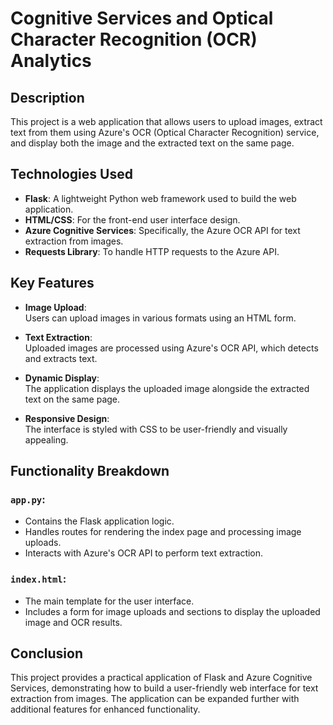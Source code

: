# Cognitive Services and Optical Character Recognition (OCR) Analytics

## Description
This project is a web application that allows users to upload images, extract text from them using Azure's OCR (Optical Character Recognition) service, and display both the image and the extracted text on the same page.

## Technologies Used
- **Flask**: A lightweight Python web framework used to build the web application.
- **HTML/CSS**: For the front-end user interface design.
- **Azure Cognitive Services**: Specifically, the Azure OCR API for text extraction from images.
- **Requests Library**: To handle HTTP requests to the Azure API.


## Key Features
- **Image Upload**:  
  Users can upload images in various formats using an HTML form.

- **Text Extraction**:  
  Uploaded images are processed using Azure's OCR API, which detects and extracts text.

- **Dynamic Display**:  
  The application displays the uploaded image alongside the extracted text on the same page.

- **Responsive Design**:  
  The interface is styled with CSS to be user-friendly and visually appealing.

## Functionality Breakdown
### `app.py`:
- Contains the Flask application logic.
- Handles routes for rendering the index page and processing image uploads.
- Interacts with Azure's OCR API to perform text extraction.

### `index.html`:
- The main template for the user interface.
- Includes a form for image uploads and sections to display the uploaded image and OCR results.

## Conclusion
This project provides a practical application of Flask and Azure Cognitive Services, demonstrating how to build a user-friendly web interface for text extraction from images. The application can be expanded further with additional features for enhanced functionality.
